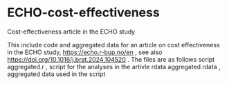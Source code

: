 # ECHO-cost-effectiveness
Cost-effectiveness article in the ECHO study

This include code and aggregated data for an article on cost effectiveness in the ECHO study, https://echo.r-bup.no/en , see also https://doi.org/10.1016/j.brat.2024.104520 .
The files are as follows 
script aggregated.r , script for the analyses in the artivle
rdata aggregated.rdata , aggregated data used in the script

